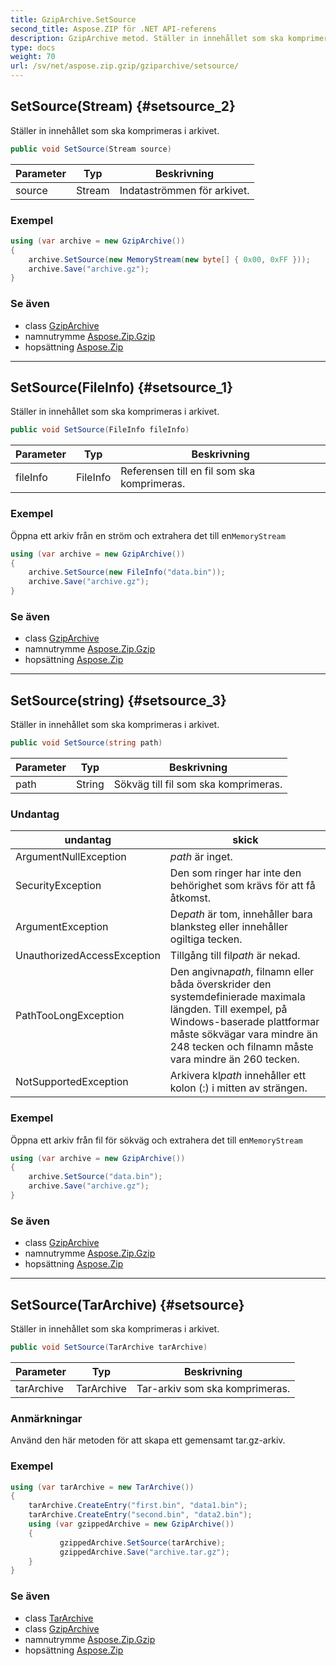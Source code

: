```yaml
---
title: GzipArchive.SetSource
second_title: Aspose.ZIP för .NET API-referens
description: GzipArchive metod. Ställer in innehållet som ska komprimeras i arkivet.
type: docs
weight: 70
url: /sv/net/aspose.zip.gzip/gziparchive/setsource/
---
```

## SetSource(Stream) {#setsource_2}

Ställer in innehållet som ska komprimeras i arkivet.

```csharp
public void SetSource(Stream source)
```

| Parameter | Typ | Beskrivning |
| --- | --- | --- |
| source | Stream | Indataströmmen för arkivet. |

### Exempel

```csharp
using (var archive = new GzipArchive())
{
    archive.SetSource(new MemoryStream(new byte[] { 0x00, 0xFF }));
    archive.Save("archive.gz");
}
```

### Se även

* class [GzipArchive](../)
* namnutrymme [Aspose.Zip.Gzip](../../gziparchive/)
* hopsättning [Aspose.Zip](../../../)

---

## SetSource(FileInfo) {#setsource_1}

Ställer in innehållet som ska komprimeras i arkivet.

```csharp
public void SetSource(FileInfo fileInfo)
```

| Parameter | Typ | Beskrivning |
| --- | --- | --- |
| fileInfo | FileInfo | Referensen till en fil som ska komprimeras. |

### Exempel

Öppna ett arkiv från en ström och extrahera det till en`MemoryStream`

```csharp
using (var archive = new GzipArchive()) 
{
    archive.SetSource(new FileInfo("data.bin"));
    archive.Save("archive.gz");
}
```

### Se även

* class [GzipArchive](../)
* namnutrymme [Aspose.Zip.Gzip](../../gziparchive/)
* hopsättning [Aspose.Zip](../../../)

---

## SetSource(string) {#setsource_3}

Ställer in innehållet som ska komprimeras i arkivet.

```csharp
public void SetSource(string path)
```

| Parameter | Typ | Beskrivning |
| --- | --- | --- |
| path | String | Sökväg till fil som ska komprimeras. |

### Undantag

| undantag | skick |
| --- | --- |
| ArgumentNullException | *path* är inget. |
| SecurityException | Den som ringer har inte den behörighet som krävs för att få åtkomst. |
| ArgumentException | De*path* är tom, innehåller bara blanksteg eller innehåller ogiltiga tecken. |
| UnauthorizedAccessException | Tillgång till fil*path* är nekad. |
| PathTooLongException | Den angivna*path*, filnamn eller båda överskrider den systemdefinierade maximala längden. Till exempel, på Windows-baserade plattformar måste sökvägar vara mindre än 248 tecken och filnamn måste vara mindre än 260 tecken. |
| NotSupportedException | Arkivera kl*path* innehåller ett kolon (:) i mitten av strängen. |

### Exempel

Öppna ett arkiv från fil för sökväg och extrahera det till en`MemoryStream`

```csharp
using (var archive = new GzipArchive()) 
{
    archive.SetSource("data.bin");
    archive.Save("archive.gz");
}
```

### Se även

* class [GzipArchive](../)
* namnutrymme [Aspose.Zip.Gzip](../../gziparchive/)
* hopsättning [Aspose.Zip](../../../)

---

## SetSource(TarArchive) {#setsource}

Ställer in innehållet som ska komprimeras i arkivet.

```csharp
public void SetSource(TarArchive tarArchive)
```

| Parameter | Typ | Beskrivning |
| --- | --- | --- |
| tarArchive | TarArchive | Tar-arkiv som ska komprimeras. |

### Anmärkningar

Använd den här metoden för att skapa ett gemensamt tar.gz-arkiv.

### Exempel

```csharp
using (var tarArchive = new TarArchive())
{
    tarArchive.CreateEntry("first.bin", "data1.bin");
    tarArchive.CreateEntry("second.bin", "data2.bin");
    using (var gzippedArchive = new GzipArchive())
    {
           gzippedArchive.SetSource(tarArchive);
           gzippedArchive.Save("archive.tar.gz");
    }
}
```

### Se även

* class [TarArchive](../../../aspose.zip.tar/tararchive/)
* class [GzipArchive](../)
* namnutrymme [Aspose.Zip.Gzip](../../gziparchive/)
* hopsättning [Aspose.Zip](../../../)


